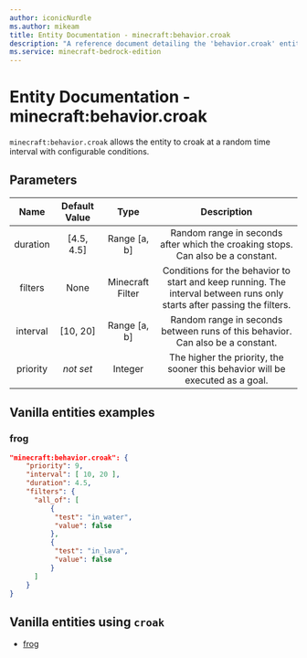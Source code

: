 ```yaml
---
author: iconicNurdle
ms.author: mikeam
title: Entity Documentation - minecraft:behavior.croak
description: "A reference document detailing the 'behavior.croak' entity goal"
ms.service: minecraft-bedrock-edition
---
```


# Entity Documentation - minecraft:behavior.croak

`minecraft:behavior.croak` allows the entity to croak at a random time interval with configurable conditions.

## Parameters

| Name| Default Value| Type| Description |
|:-----------:|:-----------:|:-----------:|:-----------:|
| duration| [4.5, 4.5]| Range [a, b]| Random range in seconds after which the croaking stops. Can also be a constant. |
| filters| None | Minecraft Filter| Conditions for the behavior to start and keep running. The interval between runs only starts after passing the filters. |
| interval| [10, 20]| Range [a, b]| Random range in seconds between runs of this behavior. Can also be a constant. |
| priority|*not set*|Integer|The higher the priority, the sooner this behavior will be executed as a goal.|

## Vanilla entities examples

### frog

```json
"minecraft:behavior.croak": {
    "priority": 9,
    "interval": [ 10, 20 ],
    "duration": 4.5,
    "filters": {
      "all_of": [
          {
           "test": "in_water",
           "value": false
          },
          {
           "test": "in_lava",
           "value": false
          }
      ]
    }
}
```

## Vanilla entities using `croak`

- [frog](../../../../Source/VanillaBehaviorPack_Snippets/entities/frog.md)
